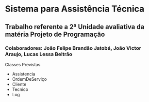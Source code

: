 # Sistema para Assistência Técnica

## Trabalho referente a 2ª Unidade avaliativa da matéria Projeto de Programação
### Colaboradores: João Felipe Brandão Jatobá, João Victor Araujo, Lucas Lessa Beltrão

Classes Previstas

- Assistencia
- OrdemDeServiço
- Cliente
- Tecnico
- Log
